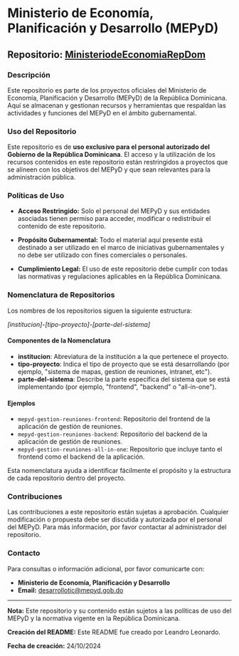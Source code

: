 # Ministerio de Economía, Planificación y Desarrollo (MEPyD)

## Repositorio: [MinisteriodeEconomiaRepDom](https://github.com/MinisteriodeEconomiaRepDom)

### Descripción

Este repositorio es parte de los proyectos oficiales del Ministerio de Economía, Planificación y Desarrollo (MEPyD) de la República Dominicana. Aquí se almacenan y gestionan recursos y herramientas que respaldan las actividades y funciones del MEPyD en el ámbito gubernamental.

### Uso del Repositorio

Este repositorio es de **uso exclusivo para el personal autorizado del Gobierno de la República Dominicana**. El acceso y la utilización de los recursos contenidos en este repositorio están restringidos a proyectos que se alineen con los objetivos del MEPyD y que sean relevantes para la administración pública.

### Políticas de Uso

- **Acceso Restringido:** Solo el personal del MEPyD y sus entidades asociadas tienen permiso para acceder, modificar o redistribuir el contenido de este repositorio.

- **Propósito Gubernamental:** Todo el material aquí presente está destinado a ser utilizado en el marco de iniciativas gubernamentales y no debe ser utilizado con fines comerciales o personales.

- **Cumplimiento Legal:** El uso de este repositorio debe cumplir con todas las normativas y regulaciones aplicables en la República Dominicana.

### Nomenclatura de Repositorios

Los nombres de los repositorios siguen la siguiente estructura:

*[institucion]-[tipo-proyecto]-[parte-del-sistema]*

#### Componentes de la Nomenclatura

- **institucion**: Abreviatura de la institución a la que pertenece el proyecto.
- **tipo-proyecto**: Indica el tipo de proyecto que se está desarrollando (por ejemplo, "sistema de mapas, gestion de reuniones, intranet, etc").
- **parte-del-sistema**: Describe la parte específica del sistema que se está implementando (por ejemplo, "frontend", "backend" o "all-in-one").

#### Ejemplos

- `mepyd-gestion-reuniones-frontend`: Repositorio del frontend de la aplicación de gestión de reuniones.
- `mepyd-gestion-reuniones-backend`: Repositorio del backend de la aplicación de gestión de reuniones.
- `mepyd-gestion-reuniones-all-in-one`: Repositorio que incluye tanto el frontend como el backend de la aplicación.

Esta nomenclatura ayuda a identificar fácilmente el propósito y la estructura de cada repositorio dentro del proyecto.

### Contribuciones

Las contribuciones a este repositorio están sujetas a aprobación. Cualquier modificación o propuesta debe ser discutida y autorizada por el personal del MEPyD. Para más información, por favor contactar al administrador del repositorio.

### Contacto

Para consultas o información adicional, por favor comunicarte con:

- **Ministerio de Economía, Planificación y Desarrollo**
- **Email:** [desarrollotic@mepyd.gob.do](mailto:desarrollotic@mepyd.gob.do)

---

**Nota:** Este repositorio y su contenido están sujetos a las políticas de uso del MEPyD y la normativa vigente en la República Dominicana.

**Creación del README:** Este README fue creado por Leandro Leonardo.

**Fecha de creación:** 24/10/2024

